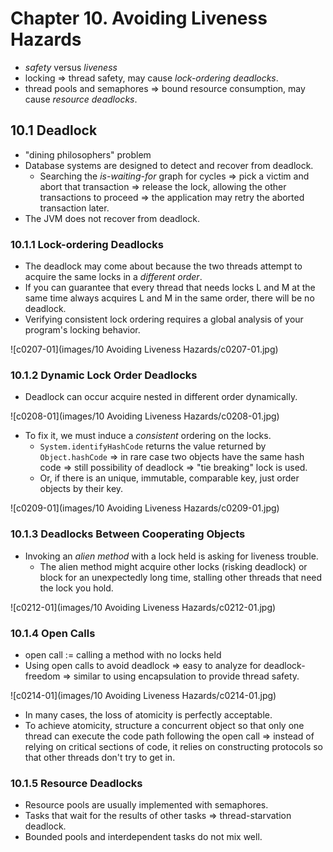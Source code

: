 # Chapter 10. Avoiding Liveness Hazards

* *safety* versus *liveness*
* locking => thread safety, may cause *lock-ordering deadlocks*.
* thread pools and semaphores => bound resource consumption, may cause *resource deadlocks*.

## 10.1 Deadlock

* "dining philosophers" problem
* Database systems are designed to detect and recover from deadlock.
  * Searching the *is-waiting-for* graph for cycles => pick a victim and abort that transaction => release the lock, allowing the other transactions to proceed => the application may retry the aborted transaction later.
* The JVM does not recover from deadlock.

### 10.1.1 Lock-ordering Deadlocks

* The deadlock may come about because the two threads attempt to acquire the same locks in a *different order*.
* If you can guarantee that every thread that needs locks L and M at the same time always acquires L and M in the same order, there will be no deadlock.
* Verifying consistent lock ordering requires a global analysis of your program's locking behavior.

![c0207-01](images/10 Avoiding Liveness Hazards/c0207-01.jpg)

### 10.1.2 Dynamic Lock Order Deadlocks

* Deadlock can occur acquire nested in different order dynamically.

![c0208-01](images/10 Avoiding Liveness Hazards/c0208-01.jpg)

* To fix it, we must induce a *consistent* ordering on the locks.
  * `System.identifyHashCode` returns the value returned by `Object.hashCode` => in rare case two objects have the same hash code => still possibility of deadlock => "tie breaking" lock is used.
  * Or, if there is an unique, immutable, comparable key, just order objects by their key.

![c0209-01](images/10 Avoiding Liveness Hazards/c0209-01.jpg)

### 10.1.3 Deadlocks Between Cooperating Objects

* Invoking an *alien method* with a lock held is asking for liveness trouble.
  * The alien method might acquire other locks (risking deadlock) or block for an unexpectedly long time, stalling other threads that need the lock you hold.

![c0212-01](images/10 Avoiding Liveness Hazards/c0212-01.jpg)

### 10.1.4 Open Calls

* open call := calling a method with no locks held
* Using open calls to avoid deadlock => easy to analyze for deadlock-freedom => similar to using encapsulation to provide thread safety.

![c0214-01](images/10 Avoiding Liveness Hazards/c0214-01.jpg)

* In many cases, the loss of atomicity is perfectly acceptable.
* To achieve atomicity, structure a concurrent object so that only one thread can execute the code path following the open call => instead of relying on critical sections of code, it relies on constructing protocols so that other threads don't try to get in.

### 10.1.5 Resource Deadlocks

* Resource pools are usually implemented with semaphores.
* Tasks that wait for the results of other tasks => thread-starvation deadlock.
* Bounded pools and interdependent tasks do not mix well.
